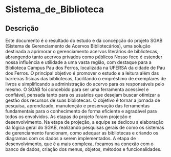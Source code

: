 # Sistema_de_Biblioteca
## **Descrição**
Este documento é o resultado do estudo e da concepção do projeto SGAB (Sistema de Gerenciamento de Acervos Bibliotecários), uma solução destinada a aprimorar o gerenciamento acervos literários de bibliotecas, abrangendo tanto acervos privados como públicos
Nosso foco é estender nossa influência e utilidade a uma vasta região, com destaque para a Biblioteca Campus Pau dos Ferros, localizada na UFERSA da cidade de Pau dos Ferros. O principal objetivo é promover o estudo e a leitura além das barreiras físicas das bibliotecas, facilitando o empréstimo de exemplares de livros e simplificando a administração do acervo para os responsáveis pelo mesmo.
O SGAB foi concebido para ser uma ferramenta acessível e confiável, pensada tanto para os usuários que desejam buscar otimizar a gestão dos recursos de suas bibliotecas. O objetivo é tornar a jornada de pesquisa, aprendizado, manutenção e preservação das ferramentas fundamentais para o conhecimento de forma eficiente e agradável para todos os envolvidos.
As etapas do projeto foram projeção e desenvolvimento. Na etapa de projeção, a equipe se dedicou a elaboração da lógica geral do SGAB, realizando pesquisas gerais de como os sistemas de gerenciamento funcionam, como adequar as bibliotecas e criando os diagramas com os dados a serem implementados. A etapa de desenvolvimento, que é a mais complexa, focamos na conexão com o banco de dados, criação dos menus, objetos, métodos e funcionalidades. 


